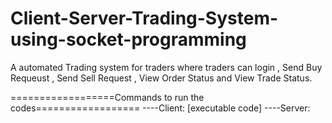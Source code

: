 # Client-Server-Trading-System-using-socket-programming
A automated Trading system for traders where traders can login , Send Buy Requeust , Send Sell
Request , View Order Status and View Trade Status.

==================Commands to run the codes==================
----Client:  [executable code]<Server IP Address><Server Port number> 
----Server: <executable code><Server Port number>



